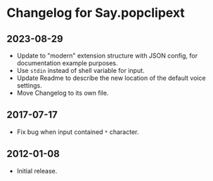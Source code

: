 # Changelog for Say.popclipext

## 2023-08-29

- Update to "modern" extension structure with JSON config, for documentation example purposes.
- Use `stdin` instead of shell variable for input.
- Update Readme to describe the new location of the default voice settings.
- Move Changelog to its own file.

## 2017-07-17

- Fix bug when input contained `*` character.

## 2012-01-08

- Initial release.
